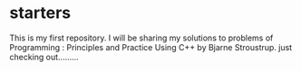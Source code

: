 # starters
This is my first repository. I will be sharing my solutions to problems of Programming : Principles and Practice Using C++ by Bjarne Stroustrup.
just checking out.........
